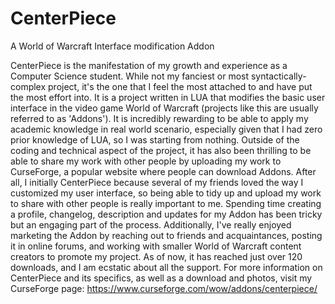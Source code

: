 # CenterPiece
A World of Warcraft Interface modification Addon

CenterPiece is the manifestation of my growth and experience as a Computer Science student. While not my fanciest or most syntactically-complex project, it's the one that I feel the most attached to and have put the most effort into. It is a project written in LUA that modifies the basic user interface in the video game World of Warcraft (projects like this are usually referred to as 'Addons'). It is incredibly rewarding to be able to apply my academic knowledge in real world scenario, especially given that I had zero prior knowledge of LUA, so I was starting from nothing. Outside of the coding and technical aspect of the project, it has also been thrilling to be able to share my work with other people by uploading my work to CurseForge, a popular website where people can download Addons. After all, I initially CenterPiece because several of my friends loved the way I customized my user interface, so being able to tidy up and upload my work to share with other people is really important to me. Spending time creating a profile, changelog, description and updates for my Addon has been tricky but an engaging part of the process. Additionally, I've really enjoyed marketing the Addon by reaching out to friends and acquaintances, posting it in online forums, and working with smaller World of Warcraft content creators to promote my project. As of now, it has reached just over 120 downloads, and I am ecstatic about all the support. For more information on CenterPiece and its specifics, as well as a download and photos, visit my CurseForge page: https://www.curseforge.com/wow/addons/centerpiece/ 
